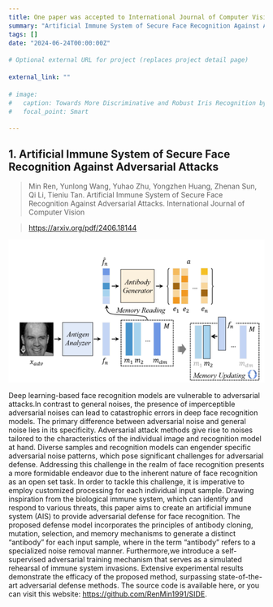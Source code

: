 ```yaml
---
title: One paper was accepted to International Journal of Computer Vision (IJCV 2024) 
summary: "Artificial Immune System of Secure Face Recognition Against Adversarial Attacks"
tags: []
date: "2024-06-24T00:00:00Z"

# Optional external URL for project (replaces project detail page)

external_link: ""

# image:
#   caption: Towards More Discriminative and Robust Iris Recognition by Learning Uncertain Factors
#   focal_point: Smart

---
```


## 1. Artificial Immune System of Secure Face Recognition Against Adversarial Attacks

> Min Ren, Yunlong Wang, Yuhao Zhu, Yongzhen Huang, Zhenan Sun, Qi Li, Tieniu Tan. Artificial Immune System of Secure Face Recognition Against Adversarial Attacks. International Journal of Computer Vision

> 
> <https://arxiv.org/pdf/2406.18144>

![ijcv-2024](ijcv-2024-pic1.png)

Deep learning-based face recognition models are vulnerable to adversarial attacks.In contrast to general noises, the presence of imperceptible adversarial noises can lead to catastrophic errors in deep face recognition models. The primary difference between adversarial noise and general noise lies in its specificity. Adversarial attack methods give rise to noises tailored to the characteristics of the individual image and recognition model at hand. Diverse samples and recognition models can engender specific adversarial noise patterns, which pose significant challenges for adversarial defense. Addressing this challenge in the realm of face recognition presents a more formidable endeavor due to the inherent nature of face recognition as an open set task. In order to tackle this challenge, it is imperative to employ customized processing for each individual input sample. Drawing inspiration from the biological immune system, which can identify and respond to various threats, this paper aims to create an artificial immune system (AIS) to provide adversarial defense for face recognition. The proposed defense model incorporates the principles of antibody cloning, mutation, selection, and memory mechanisms to generate a distinct “antibody” for each input sample, where in the term “antibody” refers to a specialized noise removal manner. Furthermore,we introduce a self-supervised adversarial training mechanism that serves as a simulated rehearsal of immune system invasions. Extensive experimental results demonstrate the efficacy of the proposed method, surpassing state-of-the-art adversarial defense methods. The source code is available here, or you can visit this website: https://github.com/RenMin1991/SIDE.
